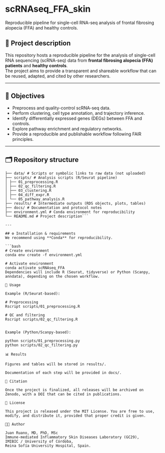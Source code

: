 # scRNAseq_FFA_skin
Reproducible pipeline for single-cell RNA-seq analysis of frontal fibrosing alopecia (FFA) and healthy controls.

## 📌 Project description
This repository hosts a reproducible pipeline for the analysis of single-cell RNA sequencing (scRNA-seq) data from **frontal fibrosing alopecia (FFA) patients** and **healthy controls**.  
The project aims to provide a transparent and shareable workflow that can be reused, adapted, and cited by other researchers.

---

## 🎯 Objectives
- Preprocess and quality-control scRNA-seq data.  
- Perform clustering, cell type annotation, and trajectory inference.  
- Identify differentially expressed genes (DEGs) between FFA and controls.  
- Explore pathway enrichment and regulatory networks.  
- Provide a reproducible and publishable workflow following FAIR principles.  

---
## 🗂 Repository structure
```scRNAseq_FFA_skin/
├── data/ # Scripts or symbolic links to raw data (not uploaded)
├── scripts/ # Analysis scripts (R/Seurat pipeline)
│ ├── 01_preprocessing.R
│ ├── 02_qc_filtering.R
│ ├── 03_clustering.R
│ ├── 04_diff_expr.R
│ └── 05_pathway_analysis.R
├── results/ # Intermediate outputs (RDS objects, plots, tables)
├── docs/ # Documentation and protocol notes
├── environment.yml # Conda environment for reproducibility
└── README.md # Project description```

---

## ⚙️ Installation & requirements
We recommend using **Conda** for reproducibility.

```bash
# Create environment
conda env create -f environment.yml

# Activate environment
conda activate scRNAseq_FFA
Dependencies will include R (Seurat, tidyverse) or Python (Scanpy, anndata), depending on the chosen workflow.

🚀 Usage

Example (R/Seurat-based):

# Preprocessing
Rscript scripts/01_preprocessing.R

# QC and filtering
Rscript scripts/02_qc_filtering.R


Example (Python/Scanpy-based):

python scripts/01_preprocessing.py
python scripts/02_qc_filtering.py

📊 Results

Figures and tables will be stored in results/.

Documentation of each step will be provided in docs/.

📖 Citation

Once the project is finalized, all releases will be archived on Zenodo, with a DOI that can be cited in publications.

📜 License

This project is released under the MIT License. You are free to use, modify, and distribute it, provided that proper credit is given.

👨‍🔬 Author

Juan Ruano, MD, PhD, MSc
Immune-mediated Inflammatory Skin Diseases Laboratory (GC29),
IMIBIC / University of Córdoba,
Reina Sofía University Hospital, Spain.
